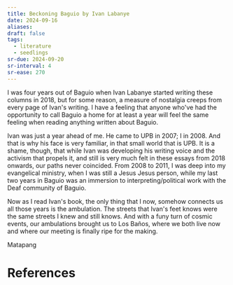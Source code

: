 ```yaml
---
title: Beckoning Baguio by Ivan Labanye
date: 2024-09-16
aliases: 
draft: false
tags:
  - literature
  - seedlings
sr-due: 2024-09-20
sr-interval: 4
sr-ease: 270
---
```

I was four years out of Baguio when Ivan Labanye started writing these columns in 2018, but for some reason, a measure of nostalgia creeps from every page of Ivan's writing. I have a feeling that anyone who've had the opportunity to call Baguio a home for at least a year will feel the same feeling when reading anything written about Baguio.

Ivan was just a year ahead of me. He came to UPB in 2007; I in 2008. And that is why his face is very familiar, in that small world that is UPB. It is a shame, though, that while Ivan was developing his writing voice and the activism that propels it, and still is very much felt in these essays from 2018 onwards, our paths never coincided. From 2008 to 2011, I was deep into my evangelical ministry, when I was still a Jesus Jesus person, while my last two years in Baguio was an immersion to interpreting/political work with the Deaf community of Baguio.

Now as I read Ivan's book, the only thing that I now, somehow connects us all those years is the ambulation. The streets that Ivan's feet knows were the same streets I knew and still knows. And with a funy turn of cosmic events, our ambulations brought us to Los Baños, where we both live now and where our meeting is finally ripe for the making.

Matapang

# References